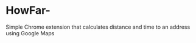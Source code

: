 # HowFar-
Simple Chrome extension that calculates distance and time to an address using Google Maps
